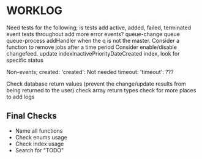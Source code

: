 # WORKLOG

Need tests for the following;
is tests
add active, added, failed, terminated event tests throughout
add more error events?
queue-change
queue
queue-process addHandler when the q is not the master.
Consider a function to remove jobs after a time period
Consider enable/disable changefeed.
update indexInactivePriorityDateCreated index, look for specific status

Non-events;
created: 'created': Not needed
timeout: 'timeout': ???



Check database return values (prevent the change/update results from being returned to the user)
check array return types
check for more places to add logs

## Final Checks

-   Name all functions
-   Check enums usage
-   Check index usage
-   Search for "TODO"

